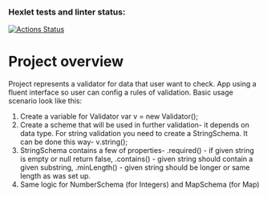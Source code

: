 ### Hexlet tests and linter status:
[![Actions Status](https://github.com/AlexVin11/java-project-78/actions/workflows/hexlet-check.yml/badge.svg)](https://github.com/AlexVin11/java-project-78/actions)

# Project overview
Project represents a validator for data that user want to check. App using a fluent interface so user can config a rules of validation.
Basic usage scenario look like this:
1. Create a variable for Validator var v = new Validator();
2. Create a scheme that will be used in further validation- it depends on data type. For string validation you need to create a StringSchema. It can be done this way- v.string();
3. StringSchema contains a few of properties- .required() - if given string is empty or null return false, .contains() - given string should contain a given substring, .minLength() - given string should be longer or same length as was set up.
4. Same logic for NumberSchema (for Integers) and MapSchema (for Map)